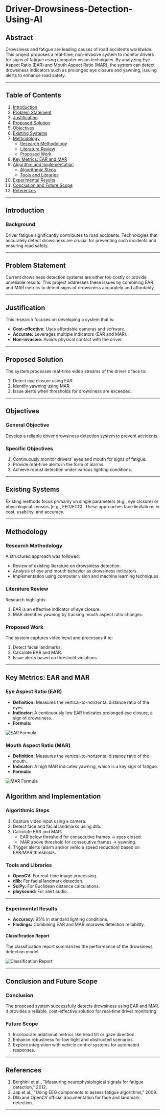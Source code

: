 # Driver-Drowsiness-Detection-Using-AI

## Abstract
Drowsiness and fatigue are leading causes of road accidents worldwide. This project proposes a real-time, non-invasive system to monitor drivers for signs of fatigue using computer vision techniques. By analyzing Eye Aspect Ratio (EAR) and Mouth Aspect Ratio (MAR), the system can detect drowsiness indicators such as prolonged eye closure and yawning, issuing alerts to enhance road safety.

---

## Table of Contents
1. [Introduction](#introduction)
2. [Problem Statement](#problem-statement)
3. [Justification](#justification)
4. [Proposed Solution](#proposed-solution)
5. [Objectives](#objectives)
6. [Existing Systems](#existing-systems)
7. [Methodology](#methodology)
    - [Research Methodology](#research-methodology)
    - [Literature Review](#literature-review)
    - [Proposed Work](#proposed-work)
8. [Key Metrics: EAR and MAR](#key-metrics-ear-and-mar)
9. [Algorithm and Implementation](#algorithm-and-implementation)
    - [Algorithmic Steps](#algorithmic-steps)
    - [Tools and Libraries](#tools-and-libraries)
10. [Experimental Results](#experimental-results)
11. [Conclusion and Future Scope](#conclusion-and-future-scope)
12. [References](#references)

---

## Introduction

### Background
Driver fatigue significantly contributes to road accidents. Technologies that accurately detect drowsiness are crucial for preventing such incidents and ensuring road safety.

---

## Problem Statement
Current drowsiness detection systems are either too costly or provide unreliable results. This project addresses these issues by combining EAR and MAR metrics to detect signs of drowsiness accurately and affordably.

---

## Justification
This research focuses on developing a system that is:
- **Cost-effective:** Uses affordable cameras and software.
- **Accurate:** Leverages multiple indicators (EAR and MAR).
- **Non-invasive:** Avoids physical contact with the driver.

---

## Proposed Solution
The system processes real-time video streams of the driver's face to:
1. Detect eye closure using EAR.
2. Identify yawning using MAR.
3. Issue alerts when thresholds for drowsiness are exceeded.

---

## Objectives

### General Objective
Develop a reliable driver drowsiness detection system to prevent accidents.

### Specific Objectives
1. Continuously monitor drivers’ eyes and mouth for signs of fatigue.
2. Provide real-time alerts in the form of alarms.
3. Achieve robust detection under various lighting conditions.

---

## Existing Systems
Existing methods focus primarily on single parameters (e.g., eye closure) or physiological sensors (e.g., EEG/ECG). These approaches face limitations in cost, usability, and accuracy.

---

## Methodology

### Research Methodology
A structured approach was followed:
- Review of existing literature on drowsiness detection.
- Analysis of eye and mouth behavior as drowsiness indicators.
- Implementation using computer vision and machine learning techniques.

### Literature Review
Research highlights:
1. EAR is an effective indicator of eye closure.
2. MAR identifies yawning by tracking mouth aspect ratio changes.

### Proposed Work
The system captures video input and processes it to:
1. Detect facial landmarks.
2. Calculate EAR and MAR.
3. Issue alerts based on threshold violations.

---

## Key Metrics: EAR and MAR

### Eye Aspect Ratio (EAR)
- **Definition:** Measures the vertical-to-horizontal distance ratio of the eyes.
- **Indicator:** A continuously low EAR indicates prolonged eye closure, a sign of drowsiness.
- **Formula:**

![EAR Formula](Assets/EAR.png)

### Mouth Aspect Ratio (MAR)
- **Definition:** Measures the vertical-to-horizontal distance ratio of the mouth.
- **Indicator:** A high MAR indicates yawning, which is a key sign of fatigue.
- **Formula:**

![MAR Formula](Assets/MAR.png)


## Algorithm and Implementation

### Algorithmic Steps
1. Capture video input using a camera.
2. Detect face and facial landmarks using dlib.
3. Calculate EAR and MAR:
   - EAR below threshold for consecutive frames → eyes closed.
   - MAR above threshold for consecutive frames → yawning.
4. Trigger alerts (alarm and/or vehicle speed reduction) based on EAR/MAR thresholds.

### Tools and Libraries
- **OpenCV:** For real-time image processing.
- **dlib:** For facial landmark detection.
- **SciPy:** For Euclidean distance calculations.
- **playsound:** For alert audio.

---

### Experimental Results

- **Accuracy:** 95% in standard lighting conditions.
- **Findings:** Combining EAR and MAR improves detection reliability.

#### Classification Report
The classification report summarizes the performance of the drowsiness detection model.

![Classification Report](classification_report.png)

---

## Conclusion and Future Scope

### Conclusion
The proposed system successfully detects drowsiness using EAR and MAR. It provides a reliable, cost-effective solution for real-time driver monitoring.

### Future Scope
1. Incorporate additional metrics like head tilt or gaze direction.
2. Enhance robustness for low-light and obstructed scenarios.
3. Explore integration with vehicle control systems for automated responses.

---

## References
1. Borghini et al., "Measuring neurophysiological signals for fatigue detection," 2012.
2. Jap et al., "Using EEG components to assess fatigue algorithms," 2009.
3. Dlib and OpenCV official documentation for face and landmark detection.

---
